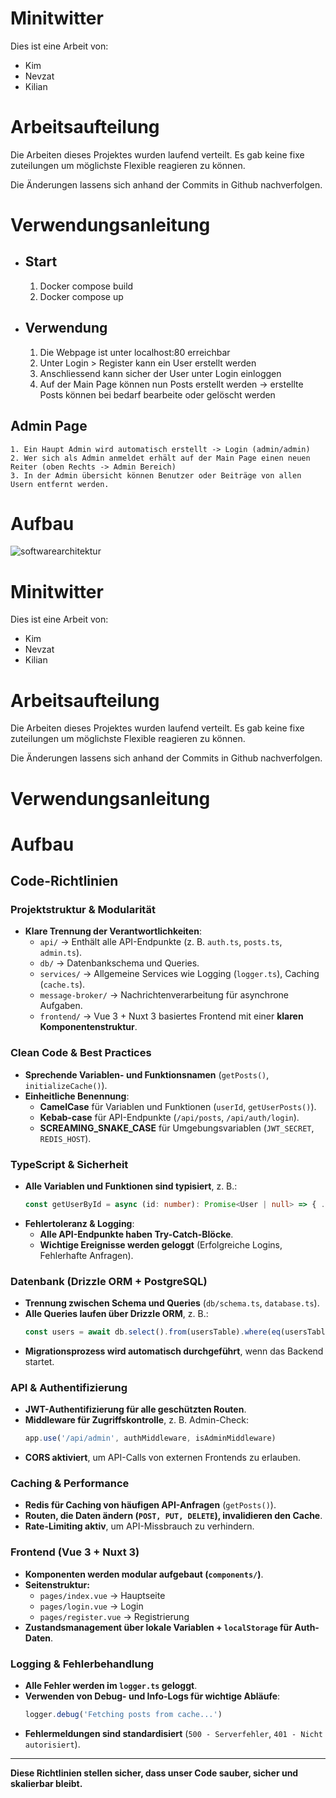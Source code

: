 # Minitwitter
Dies ist eine Arbeit von:

- Kim
- Nevzat
- Kilian

# Arbeitsaufteilung
Die Arbeiten dieses Projektes wurden laufend verteilt.
Es gab keine fixe zuteilungen um möglichste Flexible reagieren zu können.

Die Änderungen lassens sich anhand der Commits in Github nachverfolgen.

# Verwendungsanleitung
- ## Start
    1. Docker compose build
    2. Docker compose up
- ## Verwendung
    1. Die Webpage ist unter localhost:80 erreichbar
    2. Unter Login > Register kann ein User erstellt werden
    3. Anschliessend kann sicher der User unter Login einloggen
    4. Auf der Main Page können nun Posts erstellt werden -> erstellte Posts können bei bedarf bearbeite oder gelöscht werden
## Admin Page
    1. Ein Haupt Admin wird automatisch erstellt -> Login (admin/admin)
    2. Wer sich als Admin anmeldet erhält auf der Main Page einen neuen Reiter (oben Rechts -> Admin Bereich)
    3. In der Admin übersicht können Benutzer oder Beiträge von allen Usern entfernt werden.

# Aufbau
![softwarearchitektur](https://github.com/user-attachments/assets/6ba84eca-1e8a-4c96-bdf4-68a946b3d185)

# Minitwitter
Dies ist eine Arbeit von:

- Kim
- Nevzat
- Kilian

# Arbeitsaufteilung
Die Arbeiten dieses Projektes wurden laufend verteilt.
Es gab keine fixe zuteilungen um möglichste Flexible reagieren zu können.

Die Änderungen lassens sich anhand der Commits in Github nachverfolgen.

# Verwendungsanleitung

# Aufbau

## Code-Richtlinien

### Projektstruktur & Modularität
- **Klare Trennung der Verantwortlichkeiten**:
  - `api/` → Enthält alle API-Endpunkte (z. B. `auth.ts`, `posts.ts`, `admin.ts`).
  - `db/` → Datenbankschema und Queries.
  - `services/` → Allgemeine Services wie Logging (`logger.ts`), Caching (`cache.ts`).
  - `message-broker/` → Nachrichtenverarbeitung für asynchrone Aufgaben.
  - `frontend/` → Vue 3 + Nuxt 3 basiertes Frontend mit einer **klaren Komponentenstruktur**.

### Clean Code & Best Practices
- **Sprechende Variablen- und Funktionsnamen** (`getPosts()`, `initializeCache()`).
- **Einheitliche Benennung**:
  - **CamelCase** für Variablen und Funktionen (`userId`, `getUserPosts()`).
  - **Kebab-case** für API-Endpunkte (`/api/posts`, `/api/auth/login`).
  - **SCREAMING_SNAKE_CASE** für Umgebungsvariablen (`JWT_SECRET`, `REDIS_HOST`).

### TypeScript & Sicherheit
- **Alle Variablen und Funktionen sind typisiert**, z. B.:
  ```ts
  const getUserById = async (id: number): Promise<User | null> => { ... }
  ```
- **Fehlertoleranz & Logging**:
  - **Alle API-Endpunkte haben Try-Catch-Blöcke**.
  - **Wichtige Ereignisse werden geloggt** (Erfolgreiche Logins, Fehlerhafte Anfragen).

### Datenbank (Drizzle ORM + PostgreSQL)
- **Trennung zwischen Schema und Queries** (`db/schema.ts`, `database.ts`).
- **Alle Queries laufen über Drizzle ORM**, z. B.:
  ```ts
  const users = await db.select().from(usersTable).where(eq(usersTable.username, 'admin'))
  ```
- **Migrationsprozess wird automatisch durchgeführt**, wenn das Backend startet.

### API & Authentifizierung
- **JWT-Authentifizierung für alle geschützten Routen**.
- **Middleware für Zugriffskontrolle**, z. B. Admin-Check:
  ```ts
  app.use('/api/admin', authMiddleware, isAdminMiddleware)
  ```
- **CORS aktiviert**, um API-Calls von externen Frontends zu erlauben.

### Caching & Performance
- **Redis für Caching von häufigen API-Anfragen** (`getPosts()`).
- **Routen, die Daten ändern (`POST, PUT, DELETE`), invalidieren den Cache**.
- **Rate-Limiting aktiv**, um API-Missbrauch zu verhindern.

### Frontend (Vue 3 + Nuxt 3)
- **Komponenten werden modular aufgebaut (`components/`)**.
- **Seitenstruktur:**  
  - `pages/index.vue` → Hauptseite  
  - `pages/login.vue` → Login  
  - `pages/register.vue` → Registrierung  
- **Zustandsmanagement über lokale Variablen + `localStorage` für Auth-Daten**.

### Logging & Fehlerbehandlung
- **Alle Fehler werden im `logger.ts` geloggt**.
- **Verwenden von Debug- und Info-Logs für wichtige Abläufe**:
  ```ts
  logger.debug('Fetching posts from cache...')
  ```
- **Fehlermeldungen sind standardisiert** (`500 - Serverfehler`, `401 - Nicht autorisiert`).

---
 **Diese Richtlinien stellen sicher, dass unser Code sauber, sicher und skalierbar bleibt.** 







